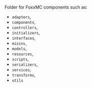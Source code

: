 Folder for FoxxMC components such as:
* `adapters`,
* `components`,
* `controllers`,
* `initializers`,
* `interfaces`,
* `mixins`,
* `models`,
* `resources`,
* `scripts`,
* `serializers`,
* `services`,
* `transforms`,
* `utils`
